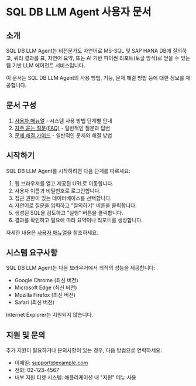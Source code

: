 # SQL DB LLM Agent 사용자 문서

## 소개

SQL DB LLM Agent는 비전문가도 자연어로 MS-SQL 및 SAP HANA DB에 질의하고, 쿼리 결과를 표, 자연어 요약, 또는 AI 기반 파이썬 리포트(토글 방식)로 얻을 수 있는 웹 기반 LLM 에이전트 서비스입니다.

이 문서는 SQL DB LLM Agent의 사용 방법, 기능, 문제 해결 방법 등에 대한 정보를 제공합니다.

## 문서 구성

1. [사용자 매뉴얼](user_manual.md) - 시스템 사용 방법 단계별 안내
2. [자주 묻는 질문(FAQ)](faq.md) - 일반적인 질문과 답변
3. [문제 해결 가이드](troubleshooting.md) - 일반적인 문제와 해결 방법

## 시작하기

SQL DB LLM Agent를 시작하려면 다음 단계를 따르세요:

1. 웹 브라우저를 열고 제공된 URL로 이동합니다.
2. 사용자 이름과 비밀번호로 로그인합니다.
3. 접근 권한이 있는 데이터베이스를 선택합니다.
4. 자연어로 질문을 입력하고 "질의하기" 버튼을 클릭합니다.
5. 생성된 SQL을 검토하고 "실행" 버튼을 클릭합니다.
6. 결과를 확인하고 필요에 따라 요약이나 리포트를 생성합니다.

자세한 내용은 [사용자 매뉴얼](user_manual.md)을 참조하세요.

## 시스템 요구사항

SQL DB LLM Agent는 다음 브라우저에서 최적의 성능을 제공합니다:

- Google Chrome (최신 버전)
- Microsoft Edge (최신 버전)
- Mozilla Firefox (최신 버전)
- Safari (최신 버전)

Internet Explorer는 지원되지 않습니다.

## 지원 및 문의

추가 지원이 필요하거나 문의사항이 있는 경우, 다음 방법으로 연락하세요:

- 이메일: support@example.com
- 전화: 02-123-4567
- 내부 지원 티켓 시스템: 애플리케이션 내 "지원" 메뉴 사용